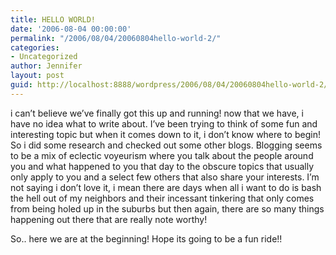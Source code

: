 ```yaml
---
title: HELLO WORLD!
date: '2006-08-04 00:00:00'
permalink: "/2006/08/04/20060804hello-world-2/"
categories:
- Uncategorized
author: Jennifer
layout: post
guid: http://localhost:8888/wordpress/2006/08/04/20060804hello-world-2/
---
```


i can&#8217;t believe we&#8217;ve finally got this up and running! now that we have, i have no idea what to write about. I&#8217;ve been trying to think of some fun and interesting topic but when it comes down to it, i don&#8217;t know where to begin! So i did some research and checked out some other blogs. Blogging seems to be a mix of eclectic voyeurism where you talk about the people around you and what happened to you that day to the obscure topics that usually only apply to you and a select few others that also share your interests. I&#8217;m not saying i don&#8217;t love it, i mean there are days when all i want to do is bash the hell out of my neighbors and their incessant tinkering that only comes from being holed up in the suburbs but then again, there are so many things happening out there that are really note worthy!

So.. here we are at the beginning! Hope its going to be a fun ride!!
